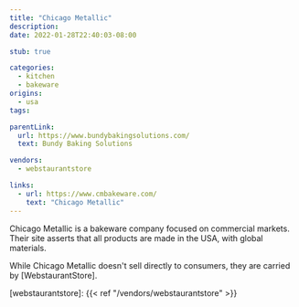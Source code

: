 ```yaml
---
title: "Chicago Metallic"
description:
date: 2022-01-28T22:40:03-08:00

stub: true

categories:
  - kitchen
  - bakeware
origins:
  - usa
tags:

parentLink:
  url: https://www.bundybakingsolutions.com/
  text: Bundy Baking Solutions

vendors:
  - webstaurantstore

links:
  - url: https://www.cmbakeware.com/
    text: "Chicago Metallic"
---
```


Chicago Metallic is a bakeware company focused on commercial markets. Their site
asserts that all products are made in the USA, with global materials.

While Chicago Metallic doesn't sell directly to consumers, they are carried by
[WebstaurantStore].

[webstaurantstore]: {{< ref "/vendors/webstaurantstore" >}}
